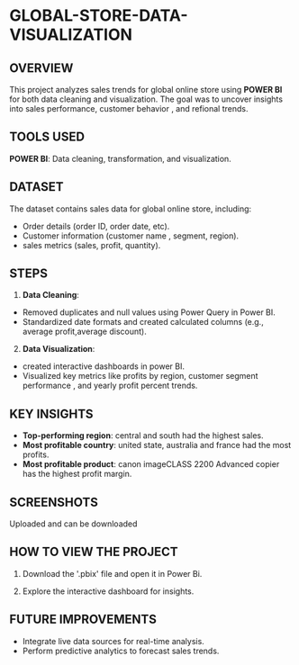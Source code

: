 # GLOBAL-STORE-DATA-VISUALIZATION

## OVERVIEW
This project analyzes sales trends for global online  store using **POWER BI** for both data cleaning and visualization. The goal was to uncover insights into sales performance, customer behavior , and refional trends.

## TOOLS USED
**POWER BI**: Data cleaning, transformation, and visualization.

## DATASET 
The dataset contains sales data for global online store, including:
- Order details (order ID, order date, etc).
- Customer information (customer name , segment, region).
- sales metrics (sales, profit, quantity).

## STEPS
1. **Data Cleaning**:
- Removed duplicates and null values using Power Query in Power BI.
- Standardized date formats and created calculated columns (e.g., average profit,average discount).
2. **Data Visualization**:
  - created interactive dashboards in power BI.
  - Visualized key metrics like profits by region, customer segment performance , and yearly profit percent trends.

## KEY INSIGHTS
- **Top-performing region**: central and south had the highest sales.
- **Most profitable country**: united state, australia and france had the most profits.
- **Most profitable product**: canon imageCLASS 2200 Advanced copier has the highest profit margin.

## SCREENSHOTS
Uploaded and can be downloaded

## HOW TO VIEW THE PROJECT
1. Download the '.pbix' file and open it in Power Bi.

2. Explore the interactive dashboard for insights.

## FUTURE IMPROVEMENTS
- Integrate live data sources for real-time analysis.
- Perform predictive analytics to forecast sales trends.
